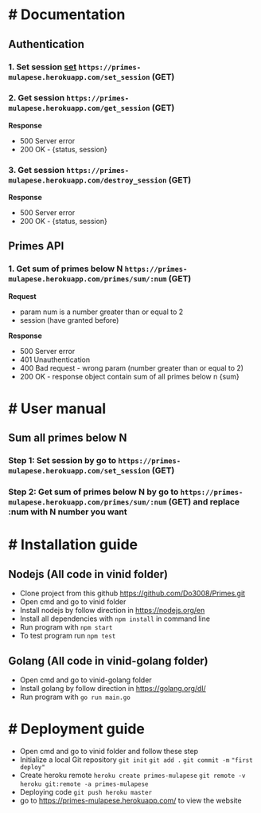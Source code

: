 # # Documentation

## Authentication

### 1. Set session [set](https://primes-mulapese.herokuapp.com/set_session) `https://primes-mulapese.herokuapp.com/set_session` (GET)

### 2. Get session `https://primes-mulapese.herokuapp.com/get_session` (GET)
**Response**
- 500 Server error
- 200 OK - {status, session}
### 3. Get session `https://primes-mulapese.herokuapp.com/destroy_session` (GET)
**Response**
- 500 Server error
- 200 OK - {status, session}

## Primes API
### 1. Get sum of primes below N `https://primes-mulapese.herokuapp.com/primes/sum/:num` (GET)
**Request**
- param num is a number greater than or equal to 2
- session (have granted before)

**Response**
- 500 Server error
- 401 Unauthentication
- 400 Bad request - wrong param (number greater than or equal to 2)
- 200 OK - response object contain sum of all primes below n {sum}

# # User manual
## Sum all primes below N
### Step 1: Set session by go to `https://primes-mulapese.herokuapp.com/set_session` (GET)
### Step 2:  Get sum of primes below N by go to `https://primes-mulapese.herokuapp.com/primes/sum/:num` (GET) and replace :num with N number you want

# # Installation guide
## Nodejs (All code in vinid folder)
- Clone project from this github https://github.com/Do3008/Primes.git
- Open cmd and go to vinid folder
- Install nodejs by follow direction in https://nodejs.org/en
- Install all dependencies with ```npm install``` in command line
- Run program with ```npm start```
- To test program run ```npm test```
## Golang (All code in vinid-golang folder)
- Open cmd and go to vinid-golang folder
- Install golang by follow direction in https://golang.org/dl/
- Run program with ```go run main.go```

# # Deployment guide
- Open cmd and go to vinid folder and follow these step
- Initialize a local Git repository ```git init``` ```git add .```  ```git commit -m``` ```"first deploy"```
- Create heroku remote ```heroku create primes-mulapese``` ```git remote -v``` ```heroku git:remote -a primes-mulapese```
- Deploying code ```git push heroku master```
- go to https://primes-mulapese.herokuapp.com/ to view the website
